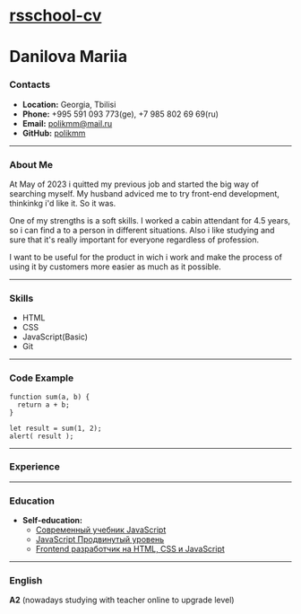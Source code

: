 [rsschool-cv]()
===
# Danilova Mariia

### Contacts
* **Location:** Georgia, Tbilisi
* **Phone:** +995 591 093 773(ge), +7 985 802 69 69(ru)
* **Email:** polikmm@mail.ru
* **GitHub:** [polikmm](https://github.com/polikmm)

---------

### About Me
 At May of 2023 i quitted my previous job and started the big way of searching myself. My husband adviced me to try front-end development, thinkinkg i'd like it. So it was.

 
 One of my strengths is a soft skills. I worked a cabin attendant for 4.5 years, so i can find a to a person in different situations.
 Also i like studying and sure that it's really important for everyone regardless of profession.


 I want to be useful for the product in wich i work and make the process of using it by customers more easier as much as it possible.
 
---------

### Skills
* HTML
* CSS
* JavaScript(Basic)
* Git

---------

### Code Example
```
function sum(a, b) {
  return a + b;
}

let result = sum(1, 2);
alert( result );
```
---------

### Experience

---------

### Education
* **Self-education:**
  * [Современный учебник JavaScript](https://learn.javascript.ru/)
  * [JavaScript Продвинутый уровень](https://stepik.org/course/177315/syllabus)
  * [Frontend разработчик на HTML, CSS и JavaScript](https://stepik.org/course/113402/syllabus)
  
---------

### English
 **A2** (nowadays studying with teacher online to upgrade level) 